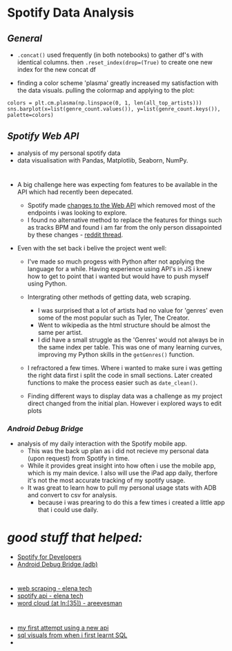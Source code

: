 # Spotify Data Analysis

## _General_
- ``.concat()`` used frequently (in both notebooks) to gather df's with identical columns. then ``.reset_index(drop=(True)`` to create one new index for the new concat df

- finding a color scheme 'plasma' greatly increased my satisfaction with the data visuals. pulling the colormap and applying to the plot:

```
colors = plt.cm.plasma(np.linspace(0, 1, len(all_top_artists)))
sns.barplot(x=list(genre_count.values()), y=list(genre_count.keys()), palette=colors)
```

## _Spotify Web API_
- analysis of my personal spotify data
- data visualisation with Pandas, Matplotlib, Seaborn, NumPy.
#
- A big challenge here was expecting fom features to be available in the API which had recently been depecated.
    - Spotify made [changes to the Web API](https://developer.spotify.com/blog/2024-11-27-changes-to-the-web-api) which removed  most of the endpoints i was looking to explore.
    - I found no alternative method to replace the features for things such as tracks BPM and found i am far from the only person dissapointed by these changes - [reddit thread](https://www.reddit.com/r/spotifyapi/comments/1h1o2m9/spotify_api_changes/).

- Even with the set back i belive the project went well:
    - I've made so much progess with Python after not applying the language for a while. Having experience using API's in JS i knew how to get to point that i wanted but would have to push myself using Python.
    - Intergrating other methods of getting data, web scraping.
    
        - I was surprised that a lot of artists had no value for 'genres' even some of the most popular such as Tyler, The Creator.
        - Went to wikipedia as the html structure should be almost the same per artist.
        - I did have a small struggle as the 'Genres' would not always be in the same index per table. This was one of many learning curves, improving my Python skills in the `getGenres()` function.
    - I refractored a few times. Where i wanted to make sure i was getting the right data first i split the code in small sections. Later created functions to make the process easier such as `date_clean()`.
    - Finding different ways to display data was a challenge as my project direct changed from the initial plan. However i explored ways to edit plots


### _Android Debug Bridge_
- analysis of my daily interaction with the Spotify mobile app.
    - This was the back up plan as i did not recieve my personal data (upon request) from Spotify in time.
    -   While it provides great insight into how often i use the mobile app, which is my main device. I also will use the iPad app daily, therfore it's not the most accurate tracking of my spotify usage.
    -   It was great to learn how to pull my personal usage stats with ADB and convert to csv for analysis.
        - because i was prearing to do this a few times i created a little app that i could use daily. 

# _good stuff that helped:_


- [Spotify for Developers](https://developer.spotify.com/)
- [Android Debug Bridge (adb)](https://developer.android.com/tools/adb)
#
- [web scraping - elena tech](https://github.com/Elena-tech/web-scraping-lesson)
- [spotify api - elena tech](https://github.com/Elena-tech/api_lessons_101)
- [word cloud (at In:[35]) - areevesman](https://github.com/areevesman/spotify-wrapped/blob/main/code/01_Data_Visualization.ipynb)
#
- [my first attempt using a new api](https://github.com/aaronAlien/tfl_api)
- [sql visuals from when i first learnt SQL](https://dataschool.com/how-to-teach-people-sql/left-right-join-animated/)
-
